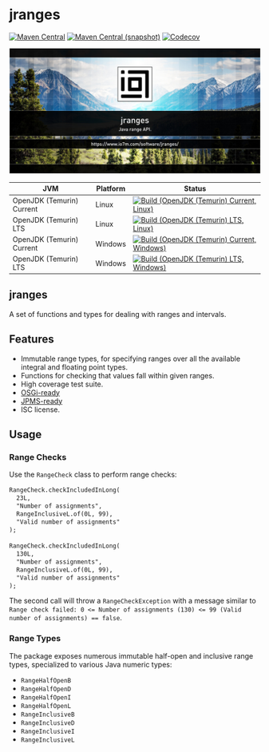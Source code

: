 jranges
===

[![Maven Central](https://img.shields.io/maven-central/v/com.io7m.jranges/com.io7m.jranges.svg?style=flat-square)](http://search.maven.org/#search%7Cga%7C1%7Cg%3A%22com.io7m.jranges%22)
[![Maven Central (snapshot)](https://img.shields.io/nexus/s/com.io7m.jranges/com.io7m.jranges?server=https%3A%2F%2Fs01.oss.sonatype.org&style=flat-square)](https://s01.oss.sonatype.org/content/repositories/snapshots/com/io7m/jranges/)
[![Codecov](https://img.shields.io/codecov/c/github/io7m-com/jranges.svg?style=flat-square)](https://codecov.io/gh/io7m-com/jranges)

![com.io7m.jranges](./src/site/resources/jranges.jpg?raw=true)

| JVM | Platform | Status |
|-----|----------|--------|
| OpenJDK (Temurin) Current | Linux | [![Build (OpenJDK (Temurin) Current, Linux)](https://img.shields.io/github/actions/workflow/status/io7m-com/jranges/main.linux.temurin.current.yml)](https://www.github.com/io7m-com/jranges/actions?query=workflow%3Amain.linux.temurin.current)|
| OpenJDK (Temurin) LTS | Linux | [![Build (OpenJDK (Temurin) LTS, Linux)](https://img.shields.io/github/actions/workflow/status/io7m-com/jranges/main.linux.temurin.lts.yml)](https://www.github.com/io7m-com/jranges/actions?query=workflow%3Amain.linux.temurin.lts)|
| OpenJDK (Temurin) Current | Windows | [![Build (OpenJDK (Temurin) Current, Windows)](https://img.shields.io/github/actions/workflow/status/io7m-com/jranges/main.windows.temurin.current.yml)](https://www.github.com/io7m-com/jranges/actions?query=workflow%3Amain.windows.temurin.current)|
| OpenJDK (Temurin) LTS | Windows | [![Build (OpenJDK (Temurin) LTS, Windows)](https://img.shields.io/github/actions/workflow/status/io7m-com/jranges/main.windows.temurin.lts.yml)](https://www.github.com/io7m-com/jranges/actions?query=workflow%3Amain.windows.temurin.lts)|

## jranges

A set of functions and types for dealing with ranges and intervals.

## Features

* Immutable range types, for specifying ranges over all the available integral
  and floating point types.
* Functions for checking that values fall within given ranges.
* High coverage test suite.
* [OSGi-ready](https://www.osgi.org/)
* [JPMS-ready](https://en.wikipedia.org/wiki/Java_Platform_Module_System)
* ISC license.

## Usage

### Range Checks

Use the `RangeCheck` class to perform range checks:

```
RangeCheck.checkIncludedInLong(
  23L,
  "Number of assignments",
  RangeInclusiveL.of(0L, 99),
  "Valid number of assignments"
);

RangeCheck.checkIncludedInLong(
  130L,
  "Number of assignments",
  RangeInclusiveL.of(0L, 99),
  "Valid number of assignments"
);
```

The second call will throw a `RangeCheckException` with a message similar to
`Range check failed: 0 <= Number of assignments (130) <= 99 (Valid number of assignments) == false`.

### Range Types

The package exposes numerous immutable half-open and inclusive range types,
specialized to various Java numeric types:

  * `RangeHalfOpenB`
  * `RangeHalfOpenD`
  * `RangeHalfOpenI`
  * `RangeHalfOpenL`
  * `RangeInclusiveB`
  * `RangeInclusiveD`
  * `RangeInclusiveI`
  * `RangeInclusiveL`

